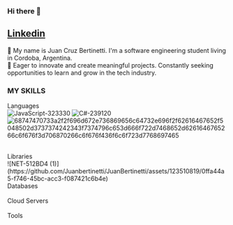 ### Hi there 👋

<a href="https://www.linkedin.com/in/juan-cruz-bertinetti-6372141ba/">Linkedin</a>
-----------------------------------------------------------------------------------------------------
🌱 My name is Juan Cruz Bertinetti. I'm a software engineering student living in Cordoba, Argentina.
<br>
🚀 Eager to innovate and create meaningful projects. Constantly seeking opportunities to learn and grow in the tech industry.

### MY SKILLS

  Languages
  <br>
  ![JavaScript-323330](https://github.com/Juanbertinetti/JuanBertinetti/assets/123510819/e2410888-c1a6-4e66-9c7f-cd340c97d077)
  ![C#-239120](https://github.com/Juanbertinetti/JuanBertinetti/assets/123510819/6b540f0b-ab0f-496c-9b3d-d7800bb0a0ee)
![68747470733a2f2f696d672e736869656c64732e696f2f62616467652f5048502d3737374242343f7374796c653d666f722d7468652d6261646765266c6f676f3d706870266c6f676f436f6c6f723d7768697465](https://github.com/Juanbertinetti/JuanBertinetti/assets/123510819/10db0279-4af5-4476-8821-996e523fa150)

  <br>
  Libraries
  <br>
  ![NET-512BD4 (1)](https://github.com/Juanbertinetti/JuanBertinetti/assets/123510819/0ffa44a5-f746-45bc-acc3-f087421c6b4e)

  

  <br>
  Databases
  <br>
  <br>
  Cloud Servers
  <br>
  <br>
  Tools
  <br>



